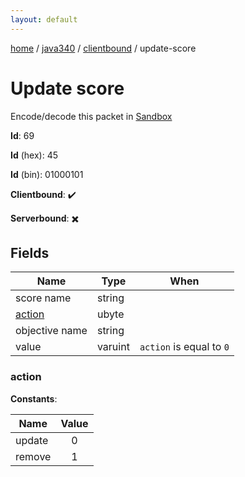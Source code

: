 ```yaml
---
layout: default
---
```


[home](/)  /  [java340](/protocol/java340)  /  [clientbound](/protocol/java340/clientbound)  /  update-score

# Update score

Encode/decode this packet in [Sandbox](../../../sandbox/java340#Clientbound.UpdateScore)

**Id**: 69

**Id** (hex): 45

**Id** (bin): 01000101

**Clientbound**: ✔️

**Serverbound**: ✖️

## Fields

Name | Type | When
---|---|:---:
score name | string | 
[action](#action) | ubyte | 
objective name | string | 
value | varuint | <code>action</code> is equal to <code>0</code>

### action

**Constants**:

Name | Value
---|:---:
update | 0
remove | 1
